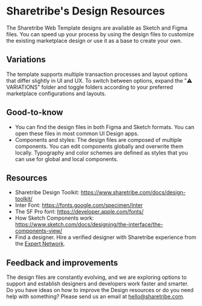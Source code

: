 # Sharetribe's Design Resources

The Sharetribe Web Template designs are available as Sketch and Figma files. You can speed up your process by using the design files to customize the existing marketplace design or use it as a base to create your own. 

## Variations

The template supports multiple transaction processes and layout options that differ slightly in UI and UX. To switch between options, expand the "⚠️ VARIATIONS" folder and toggle folders according to your preferred marketplace configurations and layouts. 

## Good-to-know

- You can find the design files in both Figma and Sketch formats. You can open these files in most common UI Design apps.
- Components and styles: The design files are composed of multiple components. You can edit components globally and overwrite them locally. Typography and color schemes are defined as styles that you can use for global and local components. 

## Resources
- Sharetribe Design Toolkit: https://www.sharetribe.com/docs/design-toolkit/
- Inter Font: https://fonts.google.com/specimen/Inter
- The SF Pro font: https://developer.apple.com/fonts/
- How Sketch Components work: https://www.sketch.com/docs/designing/the-interface/the-components-view/
- Find a designer.  Hire a verified designer with Sharetribe experience from the [Expert Network](https://www.sharetribe.com/experts/).

## Feedback and improvements

The design files are constantly evolving, and we are exploring options to support and establish designers and developers work faster and smarter. Do you have ideas on how to improve the Design resources or do you need help with something? Please send us an email at hello@sharetribe.com.